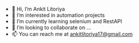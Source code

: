- 👋 Hi, I’m Ankit Litoriya
- 👀 I’m interested in automation projects
- 🌱 I’m currently learning selenium and RestAPI
- 💞️ I’m looking to collaborate on ...
- 📫 You can reach me at ankitlitoriya17@gmail.com

<!---
ankitlitoriya17/ankitlitoriya17 is a ✨ special ✨ repository because its `README.md` (this file) appears on your GitHub profile.
You can click the Preview link to take a look at your changes.
--->
